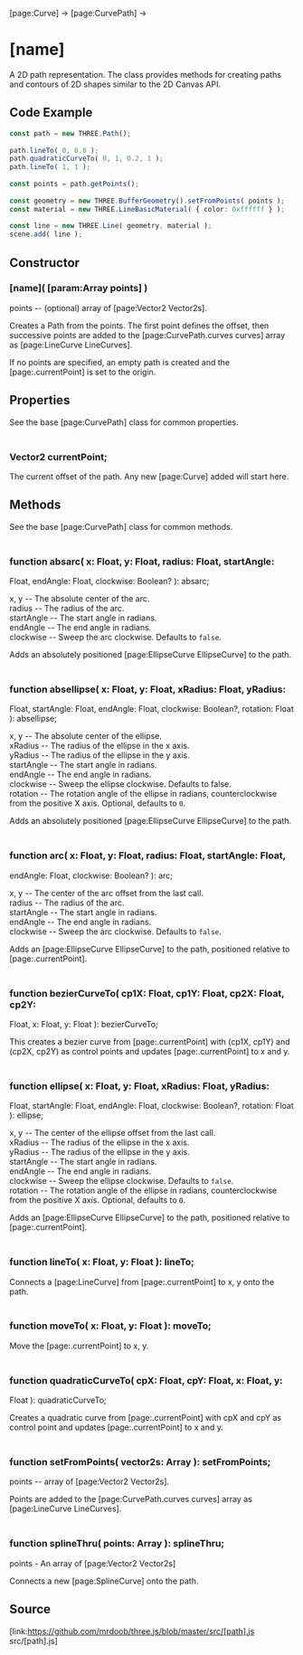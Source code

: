 [page:Curve] → [page:CurvePath] →

# [name]

A 2D path representation. The class provides methods for creating paths and
contours of 2D shapes similar to the 2D Canvas API.

## Code Example

  
```ts  
const path = new THREE.Path();  
  
path.lineTo( 0, 0.8 );  
path.quadraticCurveTo( 0, 1, 0.2, 1 );  
path.lineTo( 1, 1 );  
  
const points = path.getPoints();  
  
const geometry = new THREE.BufferGeometry().setFromPoints( points );  
const material = new THREE.LineBasicMaterial( { color: 0xffffff } );  
  
const line = new THREE.Line( geometry, material );  
scene.add( line );  
```  

## Constructor

### [name]( [param:Array points] )

points -- (optional) array of [page:Vector2 Vector2s].  
  
Creates a Path from the points. The first point defines the offset, then
successive points are added to the [page:CurvePath.curves curves] array as
[page:LineCurve LineCurves].  
  
If no points are specified, an empty path is created and the
[page:.currentPoint] is set to the origin.

## Properties

See the base [page:CurvePath] class for common properties.

### <br/> Vector2 currentPoint; <br/>

The current offset of the path. Any new [page:Curve] added will start here.

## Methods

See the base [page:CurvePath] class for common methods.

### <br/> function absarc( x: Float, y: Float, radius: Float, startAngle:
Float, endAngle: Float, clockwise: Boolean? ): absarc; <br/>

x, y -- The absolute center of the arc.  
radius -- The radius of the arc.  
startAngle -- The start angle in radians.  
endAngle -- The end angle in radians.  
clockwise -- Sweep the arc clockwise. Defaults to `false`.  
  
Adds an absolutely positioned [page:EllipseCurve EllipseCurve] to the path.

### <br/> function absellipse( x: Float, y: Float, xRadius: Float, yRadius:
Float, startAngle: Float, endAngle: Float, clockwise: Boolean?, rotation:
Float ): absellipse; <br/>

x, y -- The absolute center of the ellipse.  
xRadius -- The radius of the ellipse in the x axis.  
yRadius -- The radius of the ellipse in the y axis.  
startAngle -- The start angle in radians.  
endAngle -- The end angle in radians.  
clockwise -- Sweep the ellipse clockwise. Defaults to false.  
rotation -- The rotation angle of the ellipse in radians, counterclockwise
from the positive X axis. Optional, defaults to `0`.  
  
Adds an absolutely positioned [page:EllipseCurve EllipseCurve] to the path.

### <br/> function arc( x: Float, y: Float, radius: Float, startAngle: Float,
endAngle: Float, clockwise: Boolean? ): arc; <br/>

x, y -- The center of the arc offset from the last call.  
radius -- The radius of the arc.  
startAngle -- The start angle in radians.  
endAngle -- The end angle in radians.  
clockwise -- Sweep the arc clockwise. Defaults to `false`.  
  
Adds an [page:EllipseCurve EllipseCurve] to the path, positioned relative to
[page:.currentPoint].

### <br/> function bezierCurveTo( cp1X: Float, cp1Y: Float, cp2X: Float, cp2Y:
Float, x: Float, y: Float ): bezierCurveTo; <br/>

This creates a bezier curve from [page:.currentPoint] with (cp1X, cp1Y) and
(cp2X, cp2Y) as control points and updates [page:.currentPoint] to x and y.

### <br/> function ellipse( x: Float, y: Float, xRadius: Float, yRadius:
Float, startAngle: Float, endAngle: Float, clockwise: Boolean?, rotation:
Float ): ellipse; <br/>

x, y -- The center of the ellipse offset from the last call.  
xRadius -- The radius of the ellipse in the x axis.  
yRadius -- The radius of the ellipse in the y axis.  
startAngle -- The start angle in radians.  
endAngle -- The end angle in radians.  
clockwise -- Sweep the ellipse clockwise. Defaults to `false`.  
rotation -- The rotation angle of the ellipse in radians, counterclockwise
from the positive X axis. Optional, defaults to `0`.  
  
Adds an [page:EllipseCurve EllipseCurve] to the path, positioned relative to
[page:.currentPoint].

### <br/> function lineTo( x: Float, y: Float ): lineTo; <br/>

Connects a [page:LineCurve] from [page:.currentPoint] to x, y onto the path.

### <br/> function moveTo( x: Float, y: Float ): moveTo; <br/>

Move the [page:.currentPoint] to x, y.

### <br/> function quadraticCurveTo( cpX: Float, cpY: Float, x: Float, y:
Float ): quadraticCurveTo; <br/>

Creates a quadratic curve from [page:.currentPoint] with cpX and cpY as
control point and updates [page:.currentPoint] to x and y.

### <br/> function setFromPoints( vector2s: Array ): setFromPoints; <br/>

points -- array of [page:Vector2 Vector2s].  
  
Points are added to the [page:CurvePath.curves curves] array as
[page:LineCurve LineCurves].

### <br/> function splineThru( points: Array ): splineThru; <br/>

points - An array of [page:Vector2 Vector2s]  
  
Connects a new [page:SplineCurve] onto the path.

## Source

[link:https://github.com/mrdoob/three.js/blob/master/src/[path].js
src/[path].js]

